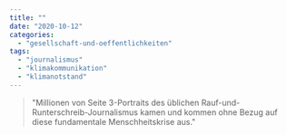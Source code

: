 ```yaml
---
title: ""
date: "2020-10-12"
categories: 
  - "gesellschaft-und-oeffentlichkeiten"
tags: 
  - "journalismus"
  - "klimakommunikation"
  - "klimanotstand"
---
```


> "Millionen von Seite 3-Portraits des üblichen Rauf-und-Runterschreib-Journalismus kamen und kommen ohne Bezug auf diese fundamentale Menschheitskrise aus."
